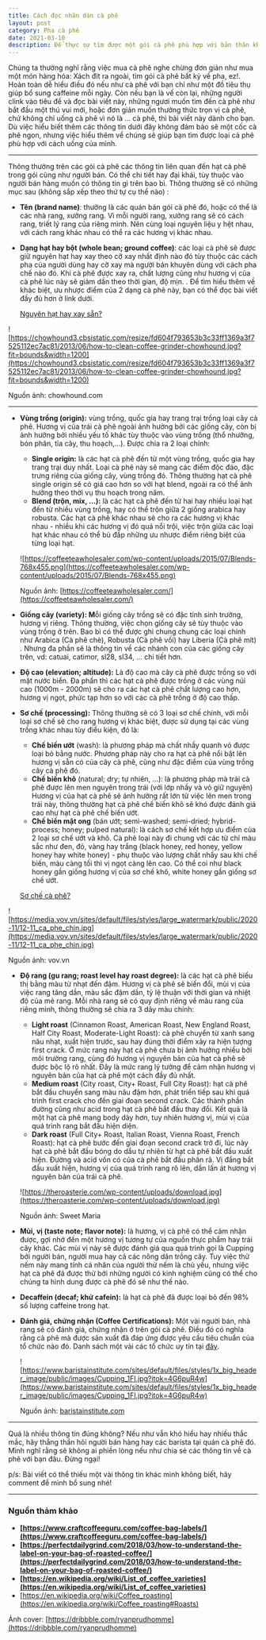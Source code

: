 ```yaml
---
title: Cách đọc nhãn dán cà phê
layout: post
category: Pha cà phê
date: 2021-03-10
description: Để thực sự tìm được một gói cà phê phù hợp với bản thân không phải lúc nào cũng đơn giản, vậy nên cần lưu ý những gì?
---
```


Chúng ta thường nghĩ rằng việc mua cà phê nghe chừng đơn giản như mua một món hàng hóa: Xách đít ra ngoài, tìm gói cà phê bất kỳ về pha, ez!. Hoàn toàn dễ hiểu điều đó nếu như cà phê với bạn chỉ như một đồ tiêu thụ giúp bổ sung caffeine mỗi ngày. Còn nếu bạn là vế còn lại, những người clink vào tiêu đề và đọc bài viết này, những ngươi muốn tìm đến cà phê như bắt đầu một thú vui mới, hoặc đơn giản muốn thưởng thức trọn vị cà phê, chứ không chỉ uống cà phê vì nó là … cà phê, thì bài viết này dành cho bạn. Dù việc hiểu biết thêm các thông tin dưới đây không đảm bảo sẽ một cốc cà phê ngon, nhưng việc hiểu thêm về chúng sẽ giúp bạn tìm được loại cà phê phù hợp với cách uống của mình.

---

Thông thường trên các gói cà phê các thông tin liên quan đến hạt cà phê trong gói cũng như người bán. Có thể chi tiết hay đại khái, tùy thuộc vào người bán hàng muốn có thông tin gì trên bao bì. Thông thường sẽ có những mục sau (không sắp xếp theo thứ tự cụ thể nào) :

- **Tên (brand name)**: thường là các quán bán gói cà phê đó, hoặc có thể là các nhà rang, xưởng rang. Vì mỗi người rang, xưởng rang sẽ có cách rang, triết lý rang của riêng mình. Nên cùng loại nguyên liệu y hệt nhau, với cách rang khác nhau có thể ra các hương vị khác nhau.
- **Dạng hạt hay bột (whole bean; ground coffee)**: các loại cà phê sẽ được giữ nguyên hạt hay xay theo cỡ xay nhất định nào đó tùy thuộc các cách pha của người dùng hay cỡ xay mà người bán khuyên dùng với cách pha chế nào đó. Khi cà phê được xay ra, chất lượng cũng như hương vị của cà phê lúc này sẽ giảm dần theo thời gian, độ mịn. . Để tìm hiểu thêm về khác biệt, ưu nhược điểm của 2 dạng cà phê này, bạn có thể đọc bài viết đầy đủ hơn ở link dưới.

    [Nguyên hạt hay xay sẵn?](Nguye%CC%82n%20ha%CC%A3t%20hay%20xay%20sa%CC%86%CC%83n%20f49fd3c6766344188700f4a84a07739f.md) 

![https://chowhound3.cbsistatic.com/resize/fd604f793653b3c33ff1369a3f7525112ec7ac81/2013/06/how-to-clean-coffee-grinder-chowhound.jpg?fit=bounds&width=1200](https://chowhound3.cbsistatic.com/resize/fd604f793653b3c33ff1369a3f7525112ec7ac81/2013/06/how-to-clean-coffee-grinder-chowhound.jpg?fit=bounds&width=1200)

Nguồn ảnh: chowhound.com

---

- **Vùng trồng (origin):** vùng trồng, quốc gia hay trang trại trồng loại cây cà phê. Hương vị của trái cà phê ngoài ảnh hưởng bởi các giống cây, còn bị ảnh hưởng bởi nhiều yếu tố khác tùy thuộc vào vùng trồng (thổ nhưỡng, bón phân, tỉa cây, thu hoạch,...). Được chia ra 2 loại chính:
    - **Single origin:** là các hạt cà phê đến từ một vùng trồng, quốc gia hay trang trại duy nhất. Loại cà phê này sẽ mang các điểm độc đáo, đặc trưng riêng của giống cây, vùng trồng đó. Thông thường hạt cà phê single origin sẽ có giá cao hơn so với hạt blend, ngoài ra có thể ảnh hưởng theo thời vụ thu hoạch trong năm.
    - **Blend (trộn, mix, ...):** là các hạt cà phê đến từ hai hay nhiều loại hạt đến từ nhiều vùng trồng, hay có thể trộn giữa 2 giống arabica hay robusta. Các hạt cà phê khác nhau sẽ cho ra các hương vị khác nhau - nhiều khi các hương vị đó quá nổi trội, việc trộn giữa các loại hạt khác nhau có thể bù đắp những ưu nhược điểm riêng biệt của từng loại hạt.

    ![https://coffeeteawholesaler.com/wp-content/uploads/2015/07/Blends-768x455.png](https://coffeeteawholesaler.com/wp-content/uploads/2015/07/Blends-768x455.png)

    Nguồn ảnh: [https://coffeeteawholesaler.com/](https://coffeeteawholesaler.com/)

- **Giống cây (variety): M**ỗi giống cây trồng sẽ có đặc tính sinh trưởng, hương vị riêng. Thông thường, việc chọn giống cây sẽ tùy thuộc vào vùng trồng ở trên. Bao bì có thể được ghi chung chung các loại chính như Arabica (Cà phê chè), Robusta (Cà phê vối) hay Liberia (Cà phê mít) . Nhưng đa phần sẽ là thông tin về các nhánh con của các giống cây trên, vd: catuai, catimor, sl28, sl34, … chi tiết hơn.
- **Độ cao (elevation; altitude):** Là độ cao mà cây cà phê được trồng so với mặt nước biển. Đa phần thì các hạt cà phê được trồng ở các vùng núi cao (1000m - 2000m) sẽ cho ra các hạt cà phê chất lượng cao hơn, hương vị ngọt, phức tạp hơn so với các cà phê trồng ở độ cao thấp.
- **Sơ chế (processing):** Thông thường sẽ có 3 loại sơ chế chính, với mỗi loại sơ chế sẽ cho rang hương vị khác biệt, được sử dụng tại các vùng trồng khác nhau tùy điều kiện, đó là:
    - **Chế biến ướt** (wash): là phương pháp mà chất nhầy quanh vỏ được loại bỏ bằng nước. Phương pháp này cho ra hạt cà phê nổi bật lên hương vị sẵn có của cây cà phê, cũng như đặc điểm của vùng trồng cây cà phê đó.
    - **Chế biến khô** (natural; dry; tự nhiên, ...): là phương pháp mà trái cà phê được lên men nguyên trong trái (với lớp nhầy và vỏ giữ nguyên) Hương vị của hạt cà phê sẽ ảnh hưởng rất lớn từ việc lên men trong trái này, thông thường hạt cà phê chế biến khô sẽ khó được đánh giá cao như hạt cà phê chế biến ướt.
    - **Chế biến mật ong** (bán ướt; semi-washed; semi-dried;  hybrid-process; honey; pulped natural): là cách sơ chế kết hợp ưu điểm của 2 loại sơ chế ướt và khô. Cà phê loại này đi chung với các từ chỉ màu sắc như đen, đỏ, vàng hay trắng (black honey, red honey, yellow honey hay white honey) - phụ thuộc vào lượng chất nhầy sau khi chế biến, màu càng tối thì vị ngọt càng lên cao. Có thể coi như black honey gần giống hương vị của sơ chế khô, white honey gần giống sơ chế ướt.

    [Sơ chế cà phê?](So%CC%9B%20che%CC%82%CC%81%20ca%CC%80%20phe%CC%82%20dc1aee45beda4eec952b979144d70ad9.md) 

![https://media.vov.vn/sites/default/files/styles/large_watermark/public/2020-11/12-11_ca_phe_chin.jpg](https://media.vov.vn/sites/default/files/styles/large_watermark/public/2020-11/12-11_ca_phe_chin.jpg)

Nguồn ảnh: vov.vn

- **Độ rang (gu rang; roast level hay roast degree):** là các hạt cà phê biểu thị bằng màu từ nhạt đến đậm. Hương vị cà phê sẽ biến đổi, mùi vị của việc rang tăng dần, màu sắc đậm dần, tỷ lệ thuận với thời gian và nhiệt độ của mẻ rang. Mỗi nhà rang sẽ có quy định riêng về màu rang của riêng mình, thông thường sẽ chia ra 3 dãy màu chính:
    - **Light roast** (Cinnamon Roast, American Roast, New England Roast, Half City Roast, Moderate-Light Roast): cà phê chuyển từ xanh sang nâu nhạt, xuất hiện trước, sau hay đúng thời điểm xảy ra hiện tượng first crack. Ở mức rang này hạt cà phê chưa bị ảnh hưởng nhiều bởi môi trường rang, cùng đó hương vị nguyên bản của hạt cà phê sẽ được bộc lộ rõ nhất. Đây là mức rang lý tưởng để cảm nhận hương vị nguyên bản của hạt cà phê một cách đầy đủ nhất.
    - **Medium roast** (City roast, City+ Roast, Full City Roast): hạt cà phê bắt đầu chuyển sang màu nâu đậm hơn, phát triển tiếp sau khi quá trình first crack cho đến giai đoạn second crack. Các thành phần đường cũng như acid trong hạt cà phê bắt đầu thay đổi. Kết quả là một hạt cà phê mang body dày hơn, tuy nhiên hương vị, mùi vị của quá trình rang bắt đầu hiện diện.
    - **Dark roast** (Full City+ Roast, Italian Roast, Vienna Roast, French Roast): hạt cà phê bước đến giai đoạn second crack trở đi, lúc này hạt cà phê bắt đầu bóng do dầu tự nhiên từ hạt cà phê bắt đầu xuất hiện. Đường và acid vốn có của cà phê bắt đầu phân rã. Vị đắng bắt đầu xuất hiện, hương vị của quá trình rang rõ lên, dần lấn át hương vị nguyên bản của trái cà phê.

    ![https://theroasterie.com/wp-content/uploads/download.jpg](https://theroasterie.com/wp-content/uploads/download.jpg)

    Nguồn ảnh: Sweet Maria

- **Mùi, vị (taste note; flavor note):** là hương, vị cà phê có thể cảm nhận được, gợi nhớ đến một hương vị tương tự của nguồn thực phẩm hay trái cây khác. Các mùi vị này sẽ được đánh giá qua quá trình gọi là Cupping bởi người bán, người mua hay cả các nông dân trồng cây. Tuy việc thử nếm này mang tính cá nhân của người thử nếm là chủ yếu, nhưng việc hạt cà phê đã được thử bởi những người có kinh nghiệm cũng có thể cho chúng ta hình dung được cà phê đó sẽ như thế nào.
- **Decaffein (decaf; khử cafein):** là hạt cà phê đã được loại bỏ đến 98% số lượng caffeine trong hạt.
- **Đánh giá, chứng nhận (Coffee Certifications):** Một vài người bán, nhà rang sẽ có đánh giá, chứng nhận ở trên gói cà phê. Điều đó có nghĩa rằng cà phê mà được sản xuất đã đáp ứng được yêu cầu tiêu chuẩn của tổ chức nào đó. Danh sách một vài các tổ chức uy tín tại [đây](http://www.ico.org/links_sustaine.asp).

    ![https://www.baristainstitute.com/sites/default/files/styles/1x_big_header_image/public/images/Cupping_1FI.jpg?itok=4G6puR4w](https://www.baristainstitute.com/sites/default/files/styles/1x_big_header_image/public/images/Cupping_1FI.jpg?itok=4G6puR4w)

    Nguồn ảnh: [baristainstitute.com](http://baristainstitute.com/)

---

Quá là nhiều thông tin đúng không? Nếu như vẫn khó hiểu hay nhiều thắc mắc, hãy thẳng thắn hỏi người bán hàng hay các barista tại quán cà phê đó. Mình nghĩ rằng sẽ không ai phiền lòng nếu như chia sẻ các thông tin về cà phê với bạn đâu. Đừng ngại!

p/s: Bài viết có thể thiếu một vài thông tin khác mình không biết, hãy comment để mình bổ sung nhé!

---

### Nguồn thảm khảo

- **[https://www.craftcoffeeguru.com/coffee-bag-labels/](https://www.craftcoffeeguru.com/coffee-bag-labels/)**
- **[https://perfectdailygrind.com/2018/03/how-to-understand-the-label-on-your-bag-of-roasted-coffee/](https://perfectdailygrind.com/2018/03/how-to-understand-the-label-on-your-bag-of-roasted-coffee/)**
- **[https://en.wikipedia.org/wiki/List_of_coffee_varieties](https://en.wikipedia.org/wiki/List_of_coffee_varieties)**
- [https://en.wikipedia.org/wiki/Coffee_roasting](https://en.wikipedia.org/wiki/Coffee_roasting#Roasts)

Ảnh cover: [https://dribbble.com/ryanprudhomme](https://dribbble.com/ryanprudhomme)